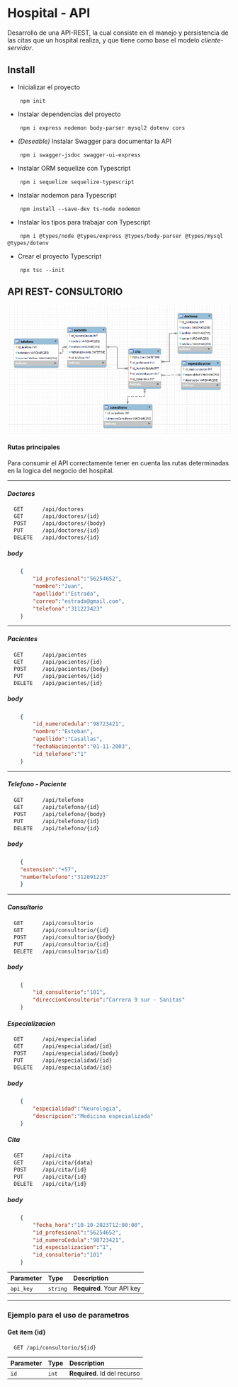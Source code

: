 
# Hospital - API

Desarrollo de una API-REST, la cual consiste en el manejo y persistencia de las citas que un hospital realiza, y que tiene como base el modelo *cliente-servidor*.

## Install

- Inicializar el proyecto
```code
    npm init 
```
- Instalar dependencias del proyecto
```code
    npm i express nodemon body-parser mysql2 dotenv cors
```
- *(Deseable)* Instalar Swagger para documentar la API
```code
    npm i swagger-jsdoc swagger-ui-express
```
-  Instalar ORM sequelize con Typescript
```code
    npm i sequelize sequelize-typescript
```
- Instalar nodemon para Typescript
```code
    npm install --save-dev ts-node nodemon
```
- Instalar los tipos para trabajar con Typescript
```code
    npm i @types/node @types/express @types/body-parser @types/mysql @types/dotenv
```
- Crear el proyecto Typescript
```code
    npx tsc --init
```
## API REST- CONSULTORIO

![Diagrama](database_hospital.png)


#### Rutas principales

Para consumir el API correctamente tener en cuenta las rutas determinadas en la logica del negocio del hospital.

---


#### *Doctores*
```http
  GET      /api/doctores
  GET      /api/doctores/{id}
  POST     /api/doctores/{body}
  PUT      /api/doctores/{id}
  DELETE   /api/doctores/{id}
```
##### **body**
```json
    {
        "id_profesional":"56254652",
        "nombre":"Juan",
        "apellido":"Estrada",
        "correo":"estrada@gmail.com",
        "telefono":"311223423"
    }   

```

---

#### *Pacientes*
```http
  GET      /api/pacientes
  GET      /api/pacientes/{id}
  POST     /api/pacientes/{body}
  PUT      /api/pacientes/{id}
  DELETE   /api/pacientes/{id}
```
##### **body**
```json
    {
        "id_numeroCedula":"98723421",
        "nombre":"Esteban",
        "apellido":"Casallas",
        "fechaNacimiento":"01-11-2003",
        "id_telefono":"1"
    } 

```
---
#### *Telefono - Paciente*
```http
  GET      /api/telefono
  GET      /api/telefono/{id}
  POST     /api/telefono/{body}
  PUT      /api/telefono/{id}
  DELETE   /api/telefono/{id}
```
##### **body**
```json
    {
    "extension":"+57",
    "numberTelefono":"312091223"
    }

```
----------------------------------------

#### *Consultorio*
```http
  GET      /api/consultorio
  GET      /api/consultorio/{id}
  POST     /api/consultorio/{body}
  PUT      /api/consultorio/{id}
  DELETE   /api/consultorio/{id}
```
##### **body**
```json
    {
        "id_consultorio":"101",
        "direccionConsultorio":"Carrera 9 sur - Sanitas"
    }
```

#### *Especializacion*
```http
  GET      /api/especialidad   
  GET      /api/especialidad/{id}
  POST     /api/especialidad/{body}
  PUT      /api/especialidad/{id}
  DELETE   /api/especialidad/{id}
```
##### **body**
```json
    {
        "especialidad":"Neurologia",
        "descripcion":"Medicina especializada"
    }
```


#### *Cita*
```http
  GET      /api/cita   
  GET      /api/cita/{data}
  POST     /api/cita/{id}
  PUT      /api/cita/{id}
  DELETE   /api/cita/{id}
```
##### **body**
```json
    {
        "fecha_hora":"10-10-2023T12:00:00",
        "id_profesional":"56254652",
        "id_numeroCedula":"98723421",
        "id_especializacion":"1",
        "id_consultorio":"101"
    } 
```


| Parameter | Type     | Description                |
| :-------- | :------- | :------------------------- |
| `api_key` | `string` | **Required**. Your API key |

-----


### Ejemplo para el uso de parametros
#### Get item {id} 

```http
  GET /api/consultorio/${id}
```

| Parameter | Type     | Description                       |
| :-------- | :------- | :-------------------------------- |
| `id`      | `int` | **Required**. Id del recurso |



